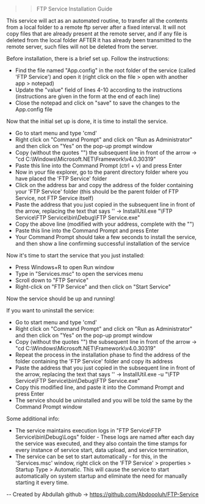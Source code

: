 >> FTP Service Installation Guide

This service will act as an automated routine, to transfer all the contents from a local folder to a remote ftp server after a fixed interval. It will not copy files that are already present at the remote server, and if any file is deleted from the local folder AFTER it has already been transmitted to the remote server, such files will not be deleted from the server.


Before installation, there is a brief set up. Follow the instructions:

- Find the file named "App.config" in the root folder of the service (called 'FTP Service') and open it (right click on the file > open with another app > notepad)
- Update the "value" field of lines 4-10 according to the instructions (instructions are given in the form  <!-- instruction --> at the end of each line)
- Close the notepad and click on "save" to save the changes to the App.config file


Now that the initial set up is done, it is time to install the service.
- Go to start menu and type 'cmd'
- Right click on "Command Prompt" and click on "Run as Administrator" and then click on "Yes" on the pop-up prompt window
- Copy (without the quotes "") the subsequent line in front of the arrow -> "cd C:\Windows\Microsoft.NET\Framework\v4.0.30319"
- Paste this line into the Command Prompt (ctrl + v) and press Enter
- Now in your file explorer, go to the parent directory folder where you have placed the 'FTP Service' folder
- Click on the address bar and copy the address of the folder containing your 'FTP Service' folder (this should be the parent folder of FTP Service, not FTP Service itself)
- Paste the address that you just copied in the subsequent line in front of the arrow, replacing the text that says '<your address here>' -> InstallUtil.exe "<your address here>\FTP Service\FTP Service\bin\Debug\FTP Service.exe"
- Copy the above line (modified with your address, complete with the "")
- Paste this line into the Command Prompt and press Enter
- Your Command Prompt should take a few seconds to install the service, and then show a line confirming successful installation of the service




Now it's time to start the service that you just installed:
- Press Windows+R to open Run window
- Type in "Services.msc" to open the services menu
- Scroll down to "FTP Service"
- Right-click on "FTP Service" and then click on "Start Service"

Now the service should be up and running! 

If you want to uninstall the service:
- Go to start menu and type 'cmd'
- Right click on "Command Prompt" and click on "Run as Administrator" and then click on "Yes" on the pop-up prompt window
- Copy (without the quotes "") the subsequent line in front of the arrow -> "cd C:\Windows\Microsoft.NET\Framework\v4.0.30319"
- Repeat the process in the installation phase to find the address of the folder containing the 'FTP Service' folder and copy its address
- Paste the address that you just copied in the subsequent line in front of the arrow, replacing the text that says '<your address here>' -> InstallUtil.exe -u "<your address here>\FTP Service\FTP Service\bin\Debug\FTP Service.exe"
- Copy this modified line, and paste it into the Command Prompt and press Enter
- The service should be uninstalled and you will be told the same by the Command Prompt window


Some additional info:
- The service maintains execution logs in "FTP Service\FTP Service\bin\Debug\Logs" folder - These logs are named after each day the service was executed, and they also contain the time stamps for every instance of service start, data upload, and service termination,
- The service can be set to start automatically - for this, in the 'Services.msc' window, right click on the 'FTP Service' > properties >  Startup Type > Automatic. This will cause the service to start automatically on system startup and eliminate the need for manually starting it every time.

-- Created by Abdullah
github -> https://github.com/Abdoooluh/FTP-Service

